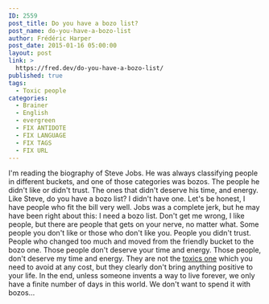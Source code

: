 ```yaml
---
ID: 2559
post_title: Do you have a bozo list?
post_name: do-you-have-a-bozo-list
author: Frédéric Harper
post_date: 2015-01-16 05:00:00
layout: post
link: >
  https://fred.dev/do-you-have-a-bozo-list/
published: true
tags:
  - Toxic people
categories:
  - Brainer
  - English
  - evergreen
  - FIX ANTIDOTE
  - FIX LANGUAGE
  - FIX TAGS
  - FIX URL
---
```

I'm reading the biography of Steve Jobs. He was always classifying people in different buckets, and one of those categories was bozos. The people he didn't like or didn't trust. The ones that didn't deserve his time, and energy. Like Steve, do you have a bozo list? I didn't have one. Let's be honest, I have people who fit the bill very well. Jobs was a complete jerk, but he may have been right about this: I need a bozo list. Don't get me wrong, I like people, but there are people that gets on your nerve, no matter what. Some people you don't like or those who don't like you. People you didn't trust. People who changed too much and moved from the friendly bucket to the bozo one. Those people don't deserve your time and energy. Those people, don't deserve my time and energy. They are not the [toxics one][1] which you need to avoid at any cost, but they clearly don't bring anything positive to your life. In the end, unless someone invents a way to live forever, we only have a finite number of days in this world. We don't want to spend it with bozos...

 [1]: http://fred.dev/some-people-are-toxic-run-while-you-can/ "Some people are toxic, run while you can!"